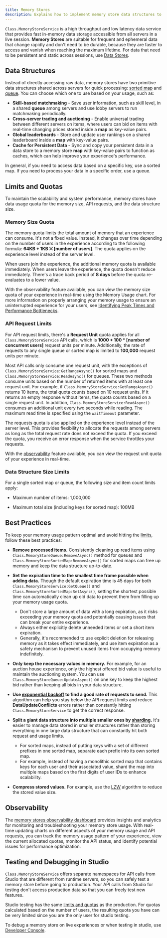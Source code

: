 ```yaml
---
title: Memory Stores
description: Explains how to implement memory store data structures to store frequent in-memory data.
---
```


`Class.MemoryStoreService` is a high throughput and low latency data service that provides fast in-memory data storage accessible from all servers in a live session. **Memory Stores** are suitable for frequent and ephemeral data that change rapidly and don't need to be durable, because they are faster to access and vanish when reaching the maximum lifetime. For data that need to be persistent and static across sessions, use [Data Stores](../../cloud-services/datastores.md).

## Data Structures

Instead of directly accessing raw data, memory stores have two primitive data structures shared across servers for quick processing: [sorted map](../../cloud-services/memory-stores/sorted-map.md) and [queue](../../cloud-services/memory-stores/queue.md). You can choose which one to use based on your usage, such as:

- **Skill-based matchmaking** - Save user information, such as skill level, in a shared **queue** among servers and use lobby servers to run matchmaking periodically.
- **Cross-server trading and auctioning** - Enable universal trading between different servers on items, where users can bid on items with real-time changing prices stored inside a **map** as key-value pairs.
- **Global leaderboards** - Store and update user rankings on a shared leaderboard inside a **map** with key-value pairs.
- **Cache for Persistent Data** - Sync and copy your persistent data in a data store to a memory store **map** with key-value pairs to function as caches, which can help improve your experience's performance.

In general, if you need to access data based on a specific key, use a sorted map. If you need to process your data in a specific order, use a queue.

## Limits and Quotas

To maintain the scalability and system performance, memory stores have data usage quota for the memory size, API requests, and the data structure size.

### Memory Size Quota

The memory quota limits the total amount of memory that an experience can consume. It's not a fixed value. Instead, it changes over time depending on the number of users in the experience according to the following formula: **64KB + 1KB ⨉ [number of users]**. The quota applies on the experience level instead of the server level.

When users join the experience, the additional memory quota is available immediately. When users leave the experience, the quota doesn't reduce immediately. There's a trace back period of **8 days** before the quota re-evaluates to a lower value.

With the observability feature available, you can view the memory size quota of your experience in real-time using the Memory Usage chart. For more information on properly arranging your memory usage to ensure an uninterrupted experience for your users, see [Identifying Peak Times and Performance Bottlenecks](../../cloud-services/memory-stores/observability.md#identifying-peak-times-and-performance-bottlenecks).

### API Request Limits

For API request limits, there's a **Request Unit** quota applies for all `Class.MemoryStoreService` API calls, which is **1000 + 100 \* [number of concurrent users]** request units per minute. Additionally, the rate of requests to any single queue or sorted map is limited to **100,000** request units per minute.

Most API calls only consume one request unit, with the exceptions of `Class.MemoryStoreService:GetRangeAsync()` for sorted maps and `Class.MemoryStoreService:ReadAsync()` for queues. These two methods consume units based on the number of returned items with at least one request unit. For example, if `Class.MemoryStoreService:GetRangeAsync()` returns 10 items, the total quota counts based on 10 request units. If it returns an empty response without items, the quota counts based on a single request unit. In addition, `Class.MemoryStoreService:ReadAsync()` consumes an additional unit every two seconds while reading. The maximum read time is specified using the `waitTimeout` parameter.

The requests quota is also applied on the experience level instead of the server level. This provides flexibility to allocate the requests among servers as long as the total request rate does not exceed the quota. If you exceed the quota, you receive an error response when the service throttles your requests.

With the [observability](../../cloud-services/memory-stores/observability.md) feature available, you can view the request unit quota of your experience in real-time.

### Data Structure Size Limits

For a single sorted map or queue, the following size and item count limits apply:

- Maximum number of items: 1,000,000

- Maximum total size (including keys for sorted map): 100MB

## Best Practices

To keep your memory usage pattern optimal and avoid hitting the [limits](#limits-and-quotas), follow these best practices:

- **Remove processed items.** Consistently cleaning up read items using `Class.MemoryStoreQueue:RemoveAsync()` method for queues and `Class.MemoryStoreSortedMap:RemoveAsync()` for sorted maps can free up memory and keep the data structure up-to-date.
- **Set the expiration time to the smallest time frame possible when adding data.** Though the default expiration time is 45 days for both `Class.MemoryStoreService:GetQueue()` and `Class.MemoryStoreSortedMap:SetAsync()`, setting the shortest possible time can automatically clean up old data to prevent them from filling up your memory usage quota.
  - Don't store a large amount of data with a long expiration, as it risks exceeding your memory quota and potentially causing issues that can break your entire experience.
  - Always either explicitly delete unneeded items or set a short item expiration.
  - Generally, it's recommended to use explicit deletion for releasing memory as it takes effect immediately, and use item expiration as a safety mechanism to prevent unused items from occupying memory indefinitely.
- **Only keep the necessary values in memory.** For example, for an auction house experience, only the highest offered bid value is useful to maintain the auctioning system. You can use `Class.MemoryStoreQueue:UpdateAsync()`  on one key to keep the highest bid rather than keeping all bids in your data structure.
- **Use [exponential backoff](https://en.wikipedia.org/wiki/Exponential_backoff) to find a good rate of requests to send.** This algorithm can help you stay below the API request limits and reduce **DataUpdateConflicts** errors rather than constantly hitting `Class.MemoryStoreService` to get the correct response.
- **Split a giant data structure into multiple smaller ones by [sharding](https://en.wikipedia.org/wiki/Shard_(database_architecture)).** It's easier to manage data stored in smaller structures rather than storing everything in one large data structure that can constantly hit both request and usage limits.
  - For sorted maps, instead of putting keys with a set of different prefixes in one sorted map, separate each prefix into its own sorted map.
  - For example, instead of having a monolithic sorted map that contains keys for each user and their associated value, shard the map into multiple maps based on the first digits of user IDs to enhance scalability.

- **Compress stored values.** For example, use the [LZW](https://en.wikipedia.org/wiki/Lempel%E2%80%93Ziv%E2%80%93Welch) algorithm to reduce the stored value size.

## Observability

The [memory stores observability dashboard](../../cloud-services/memory-stores/observability.md) provides insights and analytics for monitoring and troubleshooting your memory store usage. With real-time updating charts on different aspects of your memory usage and API requests, you can track the memory usage pattern of your experience, view the current allocated quotas, monitor the API status, and identify potential issues for performance optimization.

## Testing and Debugging in Studio

`Class.MemoryStoreService` offers separate namespaces for API calls from Studio that are different from runtime servers, so you can safely test a memory store before going to production. Your API calls from Studio for testing don't access production data so that you can freely test new features.

Studio testing has the same [limits and quotas](#limits-and-quotas) as the production. For quotas calculated based on the number of users, the resulting quota you have can be very limited since you are the only user for studio testing.

To debug a memory store on live experiences or when testing in studio, use [Developer Console](../../studio/developer-console.md).
